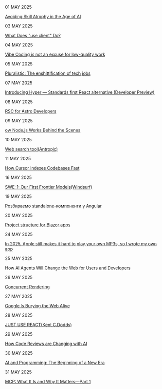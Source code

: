 01 MAY 2025

[Avoiding Skill Atrophy in the Age of AI](https://addyo.substack.com/p/avoiding-skill-atrophy-in-the-age)

03 MAY 2025

[What Does "use client" Do?](https://overreacted.io/what-does-use-client-do/)

04 MAY 2025

[Vibe Coding is not an excuse for low-quality work](https://addyo.substack.com/p/vibe-coding-is-not-an-excuse-for)

05 MAY 2025

[Pluralistic: The enshittification of tech jobs](https://pluralistic.net/2025/04/27/some-animals/)

07 MAY 2025

[Introducing Hyper — Standards first React alternative (Developer Preview)](https://nuejs.org/blog/introducing-hyper/)

08 MAY 2025

[RSC for Astro Developers](https://overreacted.io/rsc-for-astro-developers/)

09 MAY 2025

[ow Node.js Works Behind the Scenes](https://deepintodev.com/blog/how-nodejs-works-behind-the-scenes)

10 MAY 2025

[Web search tool(Antropic)](https://docs.anthropic.com/en/docs/build-with-claude/tool-use/web-search-tool)

11 MAY 2025

[How Cursor Indexes Codebases Fast](https://read.engineerscodex.com/p/how-cursor-indexes-codebases-fast)


16 MAY 2025

[SWE-1: Our First Frontier Models(Windsurf)](https://windsurf.com/blog/windsurf-wave-9-swe-1)

19 MAY 2025

[Розбираємо standalone-компоненти у Angular](https://dou.ua/forums/topic/53658/)

20 MAY 2025

[Project structure for Blazor apps](https://learn.microsoft.com/en-us/dotnet/architecture/blazor-for-web-forms-developers/project-structure)

24 MAY 2025

[In 2025, Apple still makes it hard to play your own MP3s, so I wrote my own app](https://nexo.sh/posts/why-i-built-a-native-mp3-player-in-swiftui/)

25 MAY 2025

[How AI Agents Will Change the Web for Users and Developers](https://thenewstack.io/how-ai-agents-will-change-the-web-for-users-and-developers/)

26 MAY 2025

[Concurrent Rendering](https://ui.dev/c/react/concurrent-rendering)

27 MAY 2025

[Google Is Burying the Web Alive](https://nymag.com/intelligencer/article/google-ai-mode-search-results-bury-the-web.html)

28 MAY 2025

[JUST USE REACT(Kent C.Dodds)](https://www.epicreact.dev/just-use-react-dk4e0)

29 MAY 2025

[How Code Reviews are Changing with AI](https://refactoring.fm/p/ai-code-reviews)

30 MAY 2025

[AI and Programming: The Beginning of a New Era](https://www.oreilly.com/radar/ai-and-programming-the-beginning-of-a-new-era/)

31 MAY 2025

[MCP: What It Is and Why It Matters—Part 1](https://www.oreilly.com/radar/mcp-what-it-is-and-why-it-matters-part-1/)
